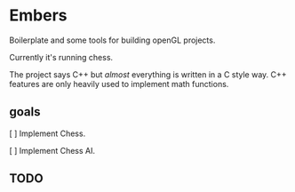 # Embers
Boilerplate and some tools for building openGL projects.

Currently it's running chess.

The project says C++ but *almost* everything is written in a C style way.
C++ features are only heavily used to implement math functions.

## goals
[ ] Implement Chess.

[ ] Implement Chess AI.

## TODO

